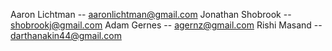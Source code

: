 Aaron Lichtman -- aaronlichtman@gmail.com
Jonathan Shobrook -- shobrookj@gmail.com
Adam Gernes -- agernz@gmail.com
Rishi Masand -- darthanakin44@gmail.com
